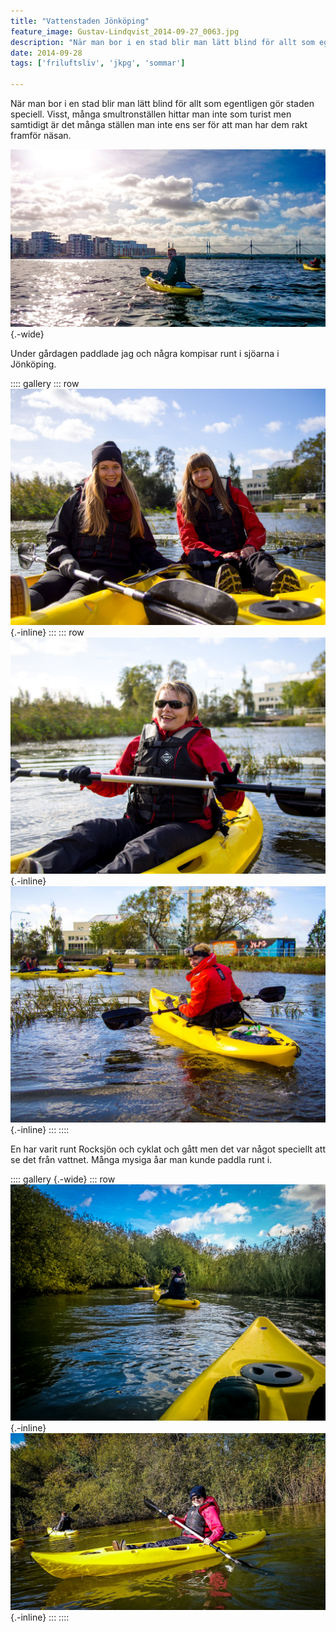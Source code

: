 ```yaml
---
title: "Vattenstaden Jönköping"
feature_image: Gustav-Lindqvist_2014-09-27_0063.jpg
description: "När man bor i en stad blir man lätt blind för allt som egentligen gör staden speciell. Visst, många smultronställen hittar man inte som…"
date: 2014-09-28
tags: ['friluftsliv', 'jkpg', 'sommar']

---
```


När man bor i en stad blir man lätt blind för allt som egentligen gör staden speciell. Visst, många smultronställen hittar man inte som turist men samtidigt är det många ställen man inte ens ser för att man har dem rakt framför näsan.

![Tobias i en gul havskajak på Munksjön med Spira och Munksjöbron i bakgrunden](Gustav-Lindqvist_2014-09-27_0001-51.jpg){.-wide}

Under gårdagen paddlade jag och några kompisar runt i sjöarna i Jönköping.

:::: gallery
::: row
![Olivia och Sofia i havskajaker](Gustav-Lindqvist_2014-09-27_0001-21--1-.jpg){.-inline}
:::
::: row
![Linnéa i en havskajak](Gustav-Lindqvist_2014-09-27_0001-22.jpg){.-inline}
![Josefine i en havskajak med GoPro på huvudet](Gustav-Lindqvist_2014-09-27_0001-34.jpg){.-inline}
:::
::::

En har varit runt Rocksjön och cyklat och gått men det var något speciellt att se det från vattnet. Många mysiga åar man kunde paddla runt i.

:::: gallery {.-wide}
::: row
![Fören på en havskajak](Gustav-Lindqvist_2014-09-27_0063.jpg){.-inline}
![Linnéa i en havskajak på en å](Gustav-Lindqvist_2014-09-27_0066.jpg){.-inline}
:::
::::